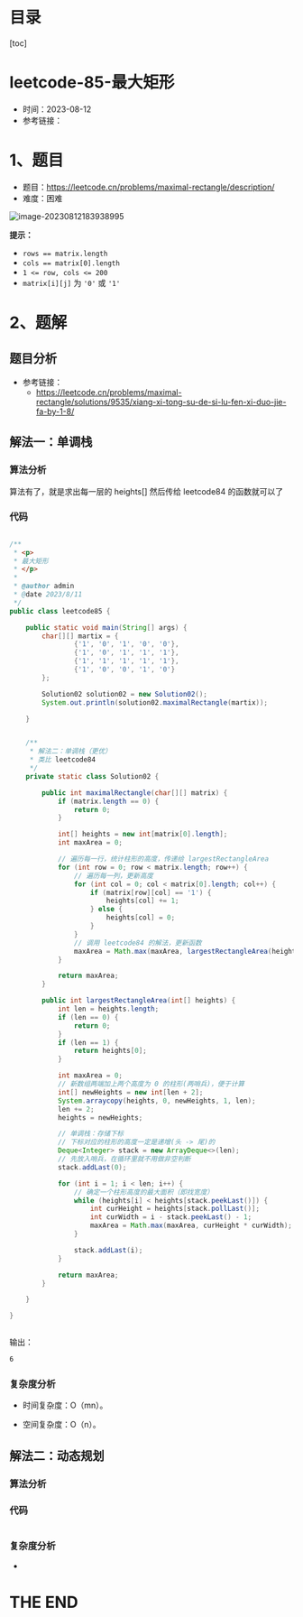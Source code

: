 # 目录

[toc]

# leetcode-85-最大矩形

- 时间：2023-08-12
- 参考链接：



# 1、题目

- 题目：https://leetcode.cn/problems/maximal-rectangle/description/
- 难度：困难

![image-20230812183938995](https://2021-joker.oss-cn-shanghai.aliyuncs.com/java-img/image-20230812183938995.png)

**提示：**

+ `rows == matrix.length`
+ `cols == matrix[0].length`
+ `1 <= row, cols <= 200`
+ `matrix[i][j]` 为 `'0'` 或 `'1'`



# 2、题解

## 题目分析

- 参考链接：
  - https://leetcode.cn/problems/maximal-rectangle/solutions/9535/xiang-xi-tong-su-de-si-lu-fen-xi-duo-jie-fa-by-1-8/



## 解法一：单调栈

### 算法分析

算法有了，就是求出每一层的 heights[] 然后传给 leetcode84 的函数就可以了



### 代码

```java

/**
 * <p>
 * 最大矩形
 * </p>
 *
 * @author admin
 * @date 2023/8/11
 */
public class leetcode85 {

    public static void main(String[] args) {
        char[][] martix = {
                {'1', '0', '1', '0', '0'},
                {'1', '0', '1', '1', '1'},
                {'1', '1', '1', '1', '1'},
                {'1', '0', '0', '1', '0'}
        };

        Solution02 solution02 = new Solution02();
        System.out.println(solution02.maximalRectangle(martix));

    }


    /**
     * 解法二：单调栈（更优）
     * 类比 leetcode84
     */
    private static class Solution02 {

        public int maximalRectangle(char[][] matrix) {
            if (matrix.length == 0) {
                return 0;
            }

            int[] heights = new int[matrix[0].length];
            int maxArea = 0;

            // 遍历每一行，统计柱形的高度，传递给 largestRectangleArea
            for (int row = 0; row < matrix.length; row++) {
                // 遍历每一列，更新高度
                for (int col = 0; col < matrix[0].length; col++) {
                    if (matrix[row][col] == '1') {
                        heights[col] += 1;
                    } else {
                        heights[col] = 0;
                    }
                }
                // 调用 leetcode84 的解法，更新函数
                maxArea = Math.max(maxArea, largestRectangleArea(heights));
            }

            return maxArea;
        }

        public int largestRectangleArea(int[] heights) {
            int len = heights.length;
            if (len == 0) {
                return 0;
            }
            if (len == 1) {
                return heights[0];
            }

            int maxArea = 0;
            // 新数组两端加上两个高度为 0 的柱形(两哨兵)，便于计算
            int[] newHeights = new int[len + 2];
            System.arraycopy(heights, 0, newHeights, 1, len);
            len += 2;
            heights = newHeights;

            // 单调栈：存储下标
            // 下标对应的柱形的高度一定是递增(头 -> 尾)的
            Deque<Integer> stack = new ArrayDeque<>(len);
            // 先放入哨兵，在循环里就不用做非空判断
            stack.addLast(0);

            for (int i = 1; i < len; i++) {
                // 确定一个柱形高度的最大面积（即找宽度）
                while (heights[i] < heights[stack.peekLast()]) {
                    int curHeight = heights[stack.pollLast()];
                    int curWidth = i - stack.peekLast() - 1;
                    maxArea = Math.max(maxArea, curHeight * curWidth);
                }

                stack.addLast(i);
            }

            return maxArea;
        }

    }

}



```

输出：

```sh
6
```





### 复杂度分析

- 时间复杂度：O（mn）。

- 空间复杂度：O（n）。



## 解法二：动态规划

### 算法分析





### 代码

```java

```





### 复杂度分析

- 









# THE END